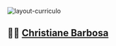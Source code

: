 ![layout-curriculo](https://github.com/christianebs/curriculo/assets/108686840/a124e3ae-c776-4ef7-891a-c7535eeef3f5)

## 👩‍💻 [Christiane Barbosa](https://christianebs.github.io/curriculo/)